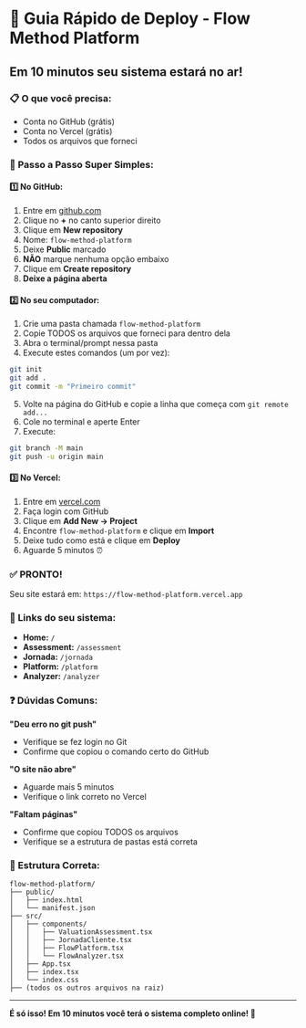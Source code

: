 # 🚀 Guia Rápido de Deploy - Flow Method Platform

## Em 10 minutos seu sistema estará no ar!

### 📋 O que você precisa:
- Conta no GitHub (grátis)
- Conta no Vercel (grátis)
- Todos os arquivos que forneci

### 🎯 Passo a Passo Super Simples:

#### 1️⃣ No GitHub:
1. Entre em [github.com](https://github.com)
2. Clique no **+** no canto superior direito
3. Clique em **New repository**
4. Nome: `flow-method-platform`
5. Deixe **Public** marcado
6. **NÃO** marque nenhuma opção embaixo
7. Clique em **Create repository**
8. **Deixe a página aberta**

#### 2️⃣ No seu computador:
1. Crie uma pasta chamada `flow-method-platform`
2. Copie TODOS os arquivos que forneci para dentro dela
3. Abra o terminal/prompt nessa pasta
4. Execute estes comandos (um por vez):

```bash
git init
git add .
git commit -m "Primeiro commit"
```

5. Volte na página do GitHub e copie a linha que começa com `git remote add...`
6. Cole no terminal e aperte Enter
7. Execute:
```bash
git branch -M main
git push -u origin main
```

#### 3️⃣ No Vercel:
1. Entre em [vercel.com](https://vercel.com)
2. Faça login com GitHub
3. Clique em **Add New → Project**
4. Encontre `flow-method-platform` e clique em **Import**
5. Deixe tudo como está e clique em **Deploy**
6. Aguarde 5 minutos ⏰

### ✅ PRONTO!

Seu site estará em: `https://flow-method-platform.vercel.app`

### 🎨 Links do seu sistema:
- **Home:** `/`
- **Assessment:** `/assessment`
- **Jornada:** `/jornada`
- **Platform:** `/platform`
- **Analyzer:** `/analyzer`

### ❓ Dúvidas Comuns:

**"Deu erro no git push"**
- Verifique se fez login no Git
- Confirme que copiou o comando certo do GitHub

**"O site não abre"**
- Aguarde mais 5 minutos
- Verifique o link correto no Vercel

**"Faltam páginas"**
- Confirme que copiou TODOS os arquivos
- Verifique se a estrutura de pastas está correta

### 📁 Estrutura Correta:
```
flow-method-platform/
├── public/
│   ├── index.html
│   └── manifest.json
├── src/
│   ├── components/
│   │   ├── ValuationAssessment.tsx
│   │   ├── JornadaCliente.tsx
│   │   ├── FlowPlatform.tsx
│   │   └── FlowAnalyzer.tsx
│   ├── App.tsx
│   ├── index.tsx
│   └── index.css
├── (todos os outros arquivos na raiz)
```

---

**É só isso! Em 10 minutos você terá o sistema completo online! 🎉**